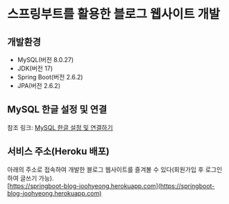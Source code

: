# 스프링부트를 활용한 블로그 웹사이트 개발
## 개발환경
  * MySQL(버전 8.0.27)
  * JDK(버전 17)
  * Spring Boot(버전 2.6.2)
  * JPA(버전 2.6.2)
## MySQL 한글 설정 및 연결
참조 링크: [MySQL 한글 설정 및 연결하기](https://getinthere.tistory.com/17)
## 서비스 주소(Heroku 배포)
아래의 주소로 접속하여 개발한 블로그 웹사이트를 즐겨볼 수 있다(회원가입 후 로그인하여 글쓰기 가능).<br/>
[https://springboot-blog-joohyeong.herokuapp.com](https://springboot-blog-joohyeong.herokuapp.com)
